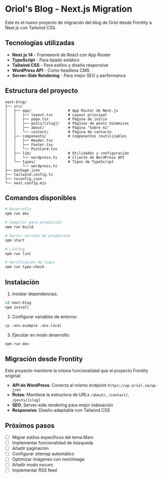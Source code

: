 # Oriol's Blog - Next.js Migration

Este es el nuevo proyecto de migración del blog de Oriol desde Frontity a Next.js con Tailwind CSS.

## Tecnologías utilizadas

- **Next.js 14** - Framework de React con App Router
- **TypeScript** - Para tipado estático
- **Tailwind CSS** - Para estilos y diseño responsive
- **WordPress API** - Como headless CMS
- **Server-Side Rendering** - Para mejor SEO y performance

## Estructura del proyecto

```
next-blog/
├── src/
│   ├── app/                 # App Router de Next.js
│   │   ├── layout.tsx       # Layout principal
│   │   ├── page.tsx         # Página de inicio
│   │   ├── posts/[slug]/    # Páginas de posts dinámicas
│   │   ├── about/           # Página "Sobre mí"
│   │   └── contact/         # Página de contacto
│   ├── components/          # Componentes reutilizables
│   │   ├── Header.tsx
│   │   ├── Footer.tsx
│   │   └── PostCard.tsx
│   ├── lib/                 # Utilidades y configuración
│   │   └── wordpress.ts     # Cliente de WordPress API
│   └── types/               # Tipos de TypeScript
│       └── wordpress.ts
├── package.json
├── tailwind.config.ts
├── tsconfig.json
└── next.config.mjs
```

## Comandos disponibles

```bash
# Desarrollo
npm run dev

# Compilar para producción
npm run build

# Servir versión de producción
npm start

# Linting
npm run lint

# Verificación de tipos
npm run type-check
```

## Instalación

1. Instalar dependencias:
```bash
cd next-blog
npm install
```

2. Configurar variables de entorno:
```bash
cp .env.example .env.local
```

3. Ejecutar en modo desarrollo:
```bash
npm run dev
```

## Migración desde Frontity

Este proyecto mantiene la misma funcionalidad que el proyecto Frontity original:

- **API de WordPress**: Conecta al mismo endpoint `https://wp.oriol.im/wp-json`
- **Rutas**: Mantiene la estructura de URLs `/about/`, `/contact/`, `/posts/[slug]`
- **SEO**: Server-side rendering para mejor indexación
- **Responsive**: Diseño adaptable con Tailwind CSS

## Próximos pasos

- [ ] Migrar estilos específicos del tema Mars
- [ ] Implementar funcionalidad de búsqueda
- [ ] Añadir paginación
- [ ] Configurar sitemap automático
- [ ] Optimizar imágenes con next/image
- [ ] Añadir modo oscuro
- [ ] Implementar RSS feed